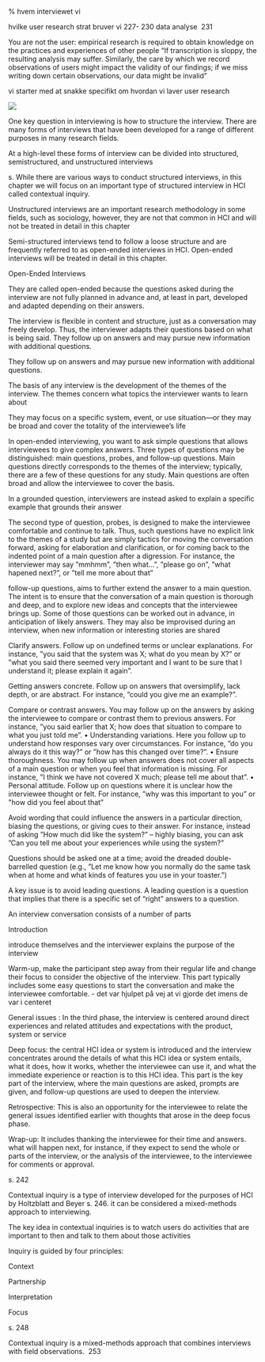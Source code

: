 % hvem interviewet vi


hvilke user research strat bruver vi 227- 230
data analyse  231

You are not the user: empirical research is required to obtain knowledge on the practices and experiences of other people
“If transcription is sloppy, the resulting analysis may suffer. Similarly, the care by which we record observations of users might impact the validity of our findings; if we miss writing down certain observations, our data might be invalid”

vi starter med at snakke specifikt om hvordan vi laver user research

![](https://lh5.googleusercontent.com/I0hGBReF_9fzSTdh4bVZKzoQTxMo9FQ2usTKUO9ypnRT9xnXFP4IvKLkLUB1xiQ_KGIBdPzqVoJZMZeD19LyYKrLZ4KqKVdbI4feb0EfzA3bI-TF-DI5Fg--XRhk7LQNdgC4v8LrN5b4hbcvwxLVFGY)

One key question in interviewing is how to structure the interview. There are many forms of interviews that have been developed for a range of different purposes in many research fields. 

At a high-level these forms of interview can be divided into structured, semistructured, and unstructured interviews

s. While there are various ways to conduct structured interviews, in this chapter we will focus on an important type of structured interview in HCI called contextual inquiry. 

Unstructured interviews are an important research methodology in some fields, such as sociology, however, they are not that common in HCI and will not be treated in detail in this chapter

Semi-structured interviews tend to follow a loose structure and are frequently referred to as open-ended interviews in HCI. Open-ended interviews will be treated in detail in this chapter.

Open-Ended Interviews 

They are called open-ended because the questions asked during the interview are not fully planned in advance and, at least in part, developed and adapted depending on their answers.

The interview is flexible in content and structure, just as a conversation may freely develop. Thus, the interviewer adapts their questions based on what is being said. They follow up on answers and may pursue new information with additional questions.

They follow up on answers and may pursue new information with additional questions.

The basis of any interview is the development of the themes of the interview. The themes concern what topics the interviewer wants to learn about

They may focus on a specific system, event, or use situation—or they may be broad and cover the totality of the interviewee’s life

In open-ended interviewing, you want to ask simple questions that allows interviewees to give complex answers. Three types of questions may be distinguished: main questions, probes, and follow-up questions. Main questions directly corresponds to the themes of the interview; typically, there are a few of these questions for any study. Main questions are often broad and allow the interviewee to cover the basis.

In a grounded question, interviewers are instead asked to explain a specific example that grounds their answer

The second type of question, probes, is designed to make the interviewee comfortable and continue to talk. Thus, such questions have no explicit link to the themes of a study but are simply tactics for moving the conversation forward, asking for elaboration and clarification, or for coming back to the indented point of a main question after a digression. For instance, the interviewer may say ”mmhmm”, ”then what...”, ”please go on”, ”what hapened next?”, or ”tell me more about that”

follow-up questions, aims to further extend the answer to a main question. The intent is to ensure that the conversation of a main question is thorough and deep, and to explore new ideas and concepts that the interviewee brings up. Some of those questions can be worked out in advance, in anticipation of likely answers. They may also be improvised during an interview, when new information or interesting stories are shared

  

Clarify answers. Follow up on undefined terms or unclear explanations. For instance, ”you said that the system was X; what do you mean by X?” or ”what you said there seemed very important and I want to be sure that I understand it; please explain it again”.

Getting answers concrete. Follow up on answers that oversimplify, lack depth, or are abstract. For instance, ”could you give me an example?”.

Compare or contrast answers. You may follow up on the answers by asking the interviewee to compare or contrast them to previous answers. For instance, ”you said earlier that X; how does that situation to compare to what you just told me”. • Understanding variations. Here you follow up to understand how responses vary over circumstances. For instance, ”do you always do it this way?” or ”how has this changed over time?”. • Ensure thoroughness. You may follow up when answers does not cover all aspects of a main question or when you feel that information is missing. For instance, ”I think we have not covered X much; please tell me about that”. • Personal attitude. Follow up on questions where it is unclear how the interviewee thought or felt. For instance, ”why was this important to you” or "how did you feel about that”

Avoid wording that could influence the answers in a particular direction, biasing the questions, or giving cues to their answer. For instance, instead of asking ”How much did like the system?” – highly biasing, you can ask ”Can you tell me about your experiences while using the system?” 

Questions should be asked one at a time; avoid the dreaded double-barrelled question (e.g., ”Let me know how you normally do the same task when at home and what kinds of features you use in your toaster.”)

A key issue is to avoid leading questions. A leading question is a question that implies that there is a specific set of “right” answers to a question.

An interview conversation consists of a number of parts

Introduction

introduce themselves and the interviewer explains the purpose of the interview

Warm-up, make the participant step away from their regular life and change their focus to consider the objective of the interview. This part typically includes some easy questions to start the conversation and make the interviewee comfortable. - det var hjulpet på vej at vi gjorde det imens de var i centeret

General issues : In the third phase, the interview is centered around direct experiences and related attitudes and expectations with the product, system or service

Deep focus: the central HCI idea or system is introduced and the interview concentrates around the details of what this HCI idea or system entails, what it does, how it works, whether the interviewee can use it, and what the immediate experience or reaction is to this HCI idea. This part is the key part of the interview, where the main questions are asked, prompts are given, and follow-up questions are used to deepen the interview.

Retrospective: This is also an opportunity for the interviewee to relate the general issues identified earlier with thoughts that arose in the deep focus phase.

Wrap-up: It includes thanking the interviewee for their time and answers. what will happen next, for instance, if they expect to send the whole or parts of the interview, or the analysis of the interviewee, to the interviewee for comments or approval.

s. 242 

Contextual inquiry is a type of interview developed for the purposes of HCI by Holtzblatt and Beyer s. 246. it can be considered a mixed-methods approach to interviewing.

The key idea in contextual inquiries is to watch users do activities that are important to then and talk to them about those activities

Inquiry is guided by four principles:

Context

Partnership

Interpretation 

Focus 

s. 248 

Contextual inquiry is a mixed-methods approach that combines interviews with field observations.  253

